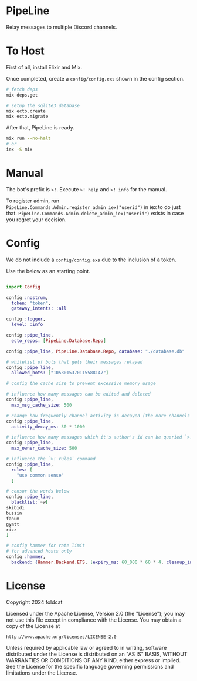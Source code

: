 # PipeLine

Relay messages to multiple Discord channels.

# To Host 

First of all, install Elixir and Mix.

Once completed, create a `config/config.exs` shown in the config section.

```bash
# fetch deps
mix deps.get

# setup the sqlite3 database
mix ecto.create
mix ecto.migrate
```

After that, PipeLine is ready.

```bash 
mix run --no-halt
# or 
iex -S mix
```

# Manual 

The bot's prefix is `>!`. Execute `>! help` and `>! info` for the manual.

To register admin, run `PipeLine.Commands.Admin.register_admin_iex("userid")` in
iex to do just that. `PipeLine.Commands.Admin.delete_admin_iex("userid")` exists
in case you regret your decision.

# Config 

We do not include a `config/config.exs` due to the inclusion of a token.

Use the below as an starting point.

```elixir

import Config

config :nostrum,
  token: "token",
  gateway_intents: :all

config :logger,
  level: :info

config :pipe_line,
  ecto_repos: [PipeLine.Database.Repo]

config :pipe_line, PipeLine.Database.Repo, database: "./database.db"

# whitelist of bots that gets their messages relayed
config :pipe_line,
  allowed_bots: ["1053015370115588147"]

# config the cache size to prevent excessive memory usage  

# influence how many messages can be edited and deleted
config :pipe_line,
  max_msg_cache_size: 500

# change how frequently channel activity is decayed (the more channels tracked, the lower this should be, to save memory)
config :pipe_line,
  activity_decay_ms: 30 * 1000

# influence how many messages which it's author's id can be queried `>! getowner` command
config :pipe_line,
  max_owner_cache_size: 500

# influence the `>! rules` command
config :pipe_line,
  rules: [
    "use common sense"
  ]

# censor the words below
config :pipe_line,
  blacklist: ~w[
skibidi
bussin 
fanum
gyatt
rizz 
]

# config hammer for rate limit
# for advanced hosts only
config :hammer,
  backend: {Hammer.Backend.ETS, [expiry_ms: 60_000 * 60 * 4, cleanup_interval_ms: 60_000 * 10]}
```

# License 

Copyright 2024 foldcat

Licensed under the Apache License, Version 2.0 (the "License");
you may not use this file except in compliance with the License.
You may obtain a copy of the License at

    http://www.apache.org/licenses/LICENSE-2.0

Unless required by applicable law or agreed to in writing, software
distributed under the License is distributed on an "AS IS" BASIS,
WITHOUT WARRANTIES OR CONDITIONS OF ANY KIND, either express or implied.
See the License for the specific language governing permissions and
limitations under the License.
